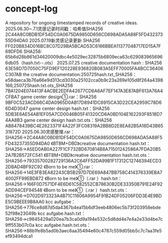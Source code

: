 # concept-log
A repository for ongoing timestamped records of creative ideas.
2025.06.30~.7.1灵感记录时间戳：哈希值SHA256          2C44A8C0BDB1DF54DC0A0675DA9850D656CD698ADA5A88F5FD43237355D94DA0
2025.07.19新灵感记录更新  SHA256          FF020B834D016BC8C07D29BA5BCAD53C6166BBEA11377048717ED15A7F69DFD6
SHA256: 65b6d28b861d34620009dbc4e5029ec32875b6809eca63c6290839656966db05（hash.txt--.ots）
2025.07.25 <Born to be her> creative documentation hash : SHA256          63E58D7D7050C75FD9EF120228E936820B083A5EFF70005FA4BCC36406C307AB
the creative documentation:250725hash.txt_SHA256：e58daeca3b76a66e9d313cd3030a25102cca0b9c23a269e105d8f264a4398166;250725hash.txt.ots_SHA256          7BA1204E074413F4ACBE2EDFA42677CD6A6AF7EF147A3E87ABF613A76A4CFBA7
game center design①.rar：SHA256     9BF0C523ACD66C4DA0965D0AB17D8941DC6915CA3D22CEA2959C78D66D4D3047
game center design hash.txt：SHA256    5DB3E6AE54AB1EF05A7CD0046B05F41320CD6A0BD104E162293F8518D74AA8B3
game center design hash.txt.ots：SHA256      AB8478439BC4E2623371F4A22F3FC08319A2BB8D2E8EA82B5A18D43B6531872D
2025.06.30灵感整理.rar：SHA256→2C44A8C0BDB1DF54DC0A0675DA9850D656CD698ADA5A88F5FD43237355D94DA0
《BTBM+DBD》creative documentation hash.txt：SHA256→A5ED0AB0A227F1CF732BD670814B8A71501242586A7FDA20B52A7B2B572FC541
《BTBM+DBD》creative documentation hash.txt.ots：SHA256→79335700282729136A2C64FF52DA99B1F17312C12746394ECD32DBAD4BF92C92
《Born to be me》①.rar：SHA256→14E3FB3EA82243CB5B297D7DE69A847BB758C414376339EBA74002FF99EBD872
《Born to be me》①（.rar ）hash.txt：SHA256→166F0D7571DF4E6D61C582552CB78630B2DE33350B791E24F92ADD94CEF94548
《Born to be me》①（.rar ）hash.txt.ots：SHA256→D702D973323A4B71C11606A9954F91B24DF05206FDD3E4E9BDE5C9BEEE9B8AA0
kcc aufgabe：SHA256→776ce8d87d5da4367b4ea15b6df3eeb4806ec5b73f203958ebde52f98e23049b
kcc aufgabe.hash.txt：SHA256→c9845429a020ea7b3ca0d9a194e532c5d8dd4e7e4a2e33d4be7c9ff553b07c0a
kcc aufgabe.hash.txt.ots：SHA256→88b1fe8b5ad0b3aec6aa35494e60c4787c559d05bb5c7c7aa3fe5ef93494dca1
